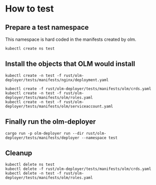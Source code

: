 # How to test

## Prepare a test namespace

This namespace is hard coded in the manifests created by olm.

    kubectl create ns test

## Install the objects that OLM would install

    kubectl create -n test -f rust/olm-deployer/tests/manifests/nginx/deployment.yaml

    kubectl create -f rust/olm-deployer/tests/manifests/olm/crds.yaml
    kubectl create -n test -f rust/olm-deployer/tests/manifests/olm/roles.yaml
    kubectl create -n test -f rust/olm-deployer/tests/manifests/olm/serviceaccount.yaml

## Finally run the olm-deployer

    cargo run -p olm-deployer run --dir rust/olm-deployer/tests/manifests/deployer --namespace test

## Cleanup

    kubectl delete ns test
    kubectl delete -f rust/olm-deployer/tests/manifests/olm/crds.yaml
    kubectl delete -n test -f rust/olm-deployer/tests/manifests/olm/roles.yaml
